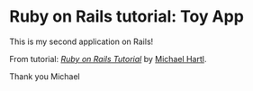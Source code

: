 # Ruby on Rails tutorial: Toy App

This is my second application on Rails!

From tutorial:
[*Ruby on Rails Tutorial*](http://www.railstutorial.org/)
by [Michael Hartl](http://www.michaelhartl.com/).

Thank you Michael
